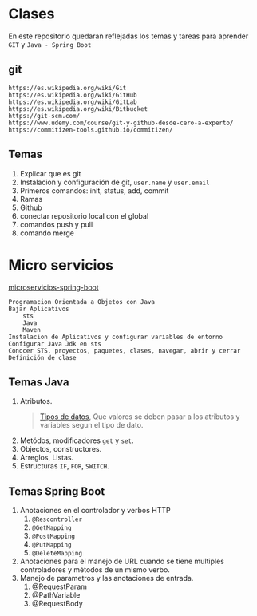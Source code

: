 # Clases
En este repositorio quedaran reflejadas los temas y tareas para aprender `GIT` y `Java - Spring Boot`

## git
	https://es.wikipedia.org/wiki/Git
	https://es.wikipedia.org/wiki/GitHub
	https://es.wikipedia.org/wiki/GitLab
	https://es.wikipedia.org/wiki/Bitbucket
	https://git-scm.com/
	https://www.udemy.com/course/git-y-github-desde-cero-a-experto/
	https://commitizen-tools.github.io/commitizen/

## Temas
1. Explicar que es git
2. Instalacion y configuración de git, `user.name` y `user.email`
3. Primeros comandos: init, status, add, commit
4. Ramas
5. Github
6. conectar repositorio local con el global
7. comandos push y pull
8. comando merge

# Micro servicios
[microservicios-spring-boot](https://www.qindel.com/que-son-los-microservicios-spring-boot/#:~:text=%C2%BFQu%C3%A9%20son%20los%20microservicios%20Spring,de%20realizar%20una%20tarea%20espec%C3%ADfica.)

	Programacion Orientada a Objetos con Java
	Bajar Aplicativos
		sts
		Java
		Maven
	Instalacion de Aplicativos y configurar variables de entorno
	Configurar Java Jdk en sts
	Conocer STS, proyectos, paquetes, clases, navegar, abrir y cerrar 
	Definición de clase

## Temas Java
1. Atributos.
	> [Tipos de datos](https://www.manualweb.net/java/tipos-datos-primitivos-java/), 
	Que valores se deben pasar a los atributos y variables segun el tipo de dato.
2. Metódos, modificadores `get` y `set`.
3. Objectos, constructores.
4. Arreglos, Listas.
5. Estructuras `IF`, `FOR`, `SWITCH`.

## Temas Spring Boot
1. Anotaciones en el controlador y verbos HTTP
    1. `@Rescontroller`
    2. `@GetMapping`
    3. `@PostMapping`
    4. `@PutMapping`
    5. `@DeleteMapping`
2. Anotaciones para el manejo de URL cuando se tiene multiples controladores y métodos de un mismo verbo.
3. Manejo de parametros y las anotaciones de entrada.
    1. @RequestParam
    2. @PathVariable
    3. @RequestBody
